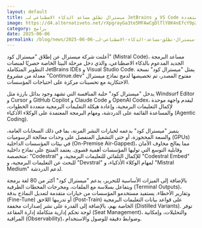 ```yaml
---
layout: default
title: ميسترال تطلق مساعد الذكاء الاصطناعي لـ JetBrains و VS Code بدعم نماذج متعددة
image: https://d4.alternativeto.net/rXpgrayGa3te5MFAwCgDlTlY8K4nEfcY9pZ_4UwhREU/rs:fill:1520:760:0/g:ce:0:0/YWJzOi8vZGlzdC9jb250ZW50LzE3NDkxNTMwMTAyNTEucG5n.png
category: برامج
date: 2025-06-06
permalink: /blog/news/2025-06-06-ميسترال-تطلق-مساعد-الذكاء-الاصطناعي-لـ-jetbrains-و-vs-code-بدعم-نماذج-متعددة/
---
```


أعلنت شركة ميسترال عن إطلاق "ميسترال كود" (Mistral Code)، مساعد البرمجة الجديد المدعوم بالذكاء الاصطناعي، والذي دخل مرحلة البيتا الخاصة حصريًا لمنصات التطوير المتكاملة JetBrains IDEs و Visual Studio Code.  يمثل "ميسترال كود" نسخة معدلة من مشروع "Continue.dev" مفتوح المصدر، تم تخصيصها لدمج نماذج ميسترال الاحتكارية مع تحسينات مركزة على احتياجات المؤسسات.

يدخل "ميسترال كود" حلبة المنافسة التي تشهد وجود بدائل بارزة مثل Windsurf Editor و Cursor و GitHub Copilot و Claude Code و OpenAI Codex، ليقدم واجهة موحدة لإكمال التعليمات البرمجية، وإعادة هيكلة التعليمات البرمجية متعددة الخطوات، والمساعدة القائمة على الدردشة، ومهام البرمجة المعتمدة على الوكلاء الأذكياء (Agentic Coding).

يتميز "ميسترال كود" بدعمه لخيارات النشر المرنة، بما في ذلك السحابات العامة، والسعة المحجوزة، أو حتى التشغيل المنفصل على وحدات معالجة الرسوميات (GPUs) في بيئات المؤسسات الداخلية (On-Premise Air-Gapped)، مما يعالج مخاوف الأمان وقابلية التوسع التي توليها المؤسسات أهمية قصوى.  يعتمد المنتج على نماذج داخلية متخصصة: "Codestral" للإكمال التلقائي للتعليمات البرمجية، و "Codestral Embed" للبحث عن التعليمات البرمجية، و "Devstral" لمهام الوكلاء الأذكياء، و "Mistral Medium" لدعم الدردشة.

بالإضافة إلى الميزات الأساسية للتحرير، يدعم "ميسترال كود" أكثر من 80 لغة برمجة ويتفاعل بسلاسة مع الملفات، ومخرجات المحطات الطرفية (Terminal Outputs)، وتقارير الأخطاء.  يستفيد مستخدمو المؤسسات من خيارات متقدمة لتعديل النماذج بدقة (Fine-Tune) أو تدريبها اللاحق (Post-Train) على قواعد بيانات التعليمات البرمجية الخاصة بهم، بالإضافة إلى القدرة على نشر إصدارات مخففة (Distilled Variants).  توفر لوحة تحكم إدارية متكاملة إدارة المقاعد (Seat Management)، والتحليلات، وإمكانية المراقبة (Observability)، وضوابط دقيقة للوصول والاستخدام.
